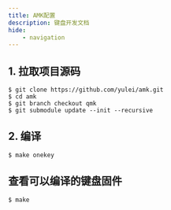 ```yaml
---
title: AMK配置
description: 键盘开发文档
hide:
    - navigation
---
```


## 1. 拉取项目源码

```shell
$ git clone https://github.com/yulei/amk.git
$ cd amk
$ git branch checkout qmk
$ git submodule update --init --recursive
```
## 2. 编译

```shell
$ make onekey
```

## 查看可以编译的键盘固件

```shell
$ make
```
